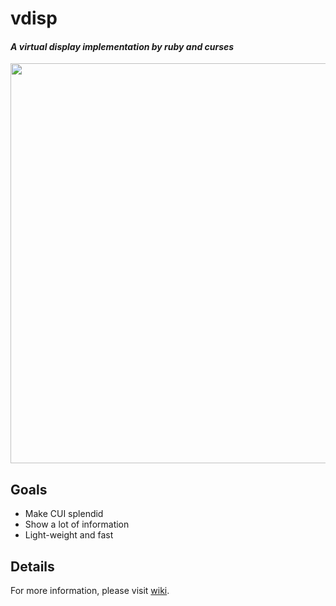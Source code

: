 # vdisp
#### *A virtual display implementation by ruby and curses*

<a href='https://i.gyazo.com/fbd5db8826c83cfe0b2b2263eb28ba07.png'>
  <img src='https://i.gyazo.com/fbd5db8826c83cfe0b2b2263eb28ba07.png' width='640' />
</a>

## Goals

- Make CUI splendid
- Show a lot of information
- Light-weight and fast

## Details

For more information, please visit [wiki](https://github.com/rk0der/vdisp/wiki).
